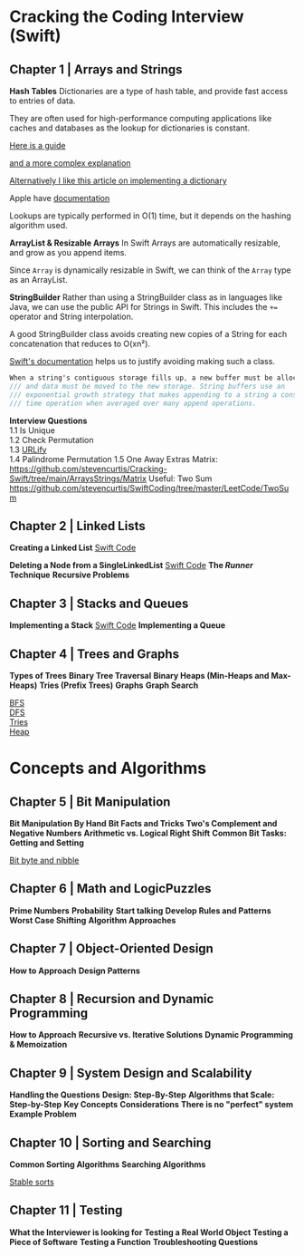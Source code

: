 # Cracking the Coding Interview (Swift)

## Chapter 1 | Arrays and Strings
**Hash Tables**
Dictionaries are a type of hash table, and provide fast access to entries of data.

They are often used for high-performance computing applications like caches and databases as the lookup for dictionaries is constant.

[Here is a guide](https://stevenpcurtis.medium.com/dictionary-in-swift-52b14d6cfa93)

[and a more complex explanation](https://stevenpcurtis.medium.com/pass-the-swift-code-review-dictionary-edition-25191edb3ff6)

[Alternatively I like this article on implementing a dictionary](https://stevenpcurtis.medium.com/implement-a-dictionary-in-swift-5e06052aa120)

Apple have [documentation](https://developer.apple.com/documentation/swift/dictionary)

Lookups are typically performed in O(1) time, but it depends on the hashing algorithm used.

**ArrayList & Resizable Arrays**
In Swift Arrays are automatically resizable, and grow as you append items.

Since `Array` is dynamically resizable in Swift, we can think of the `Array` type as an ArrayList.

**StringBuilder**
Rather than using a StringBuilder class as in languages like Java, we can use the public API for Strings in Swift. This includes the `+=` operator and String interpolation.

A good StringBuilder class avoids creating new copies of a String for each concatenation that reduces to O(xn²).

[Swift's documentation](https://github.com/apple/swift/blob/main/stdlib/public/core/String.swift) helps us to justify avoiding making such a class. 

```swift
When a string's contiguous storage fills up, a new buffer must be allocated
/// and data must be moved to the new storage. String buffers use an
/// exponential growth strategy that makes appending to a string a constant
/// time operation when averaged over many append operations.
```

**Interview Questions**<br>
1.1 Is Unique<br>
1.2 Check Permutation<br>
1.3 [URLify](https://github.com/stevencurtis/Cracking-Swift/tree/main/ArraysStrings/URLify)<br>
1.4 Palindrome Permutation
1.5 One Away
Extras
Matrix: https://github.com/stevencurtis/Cracking-Swift/tree/main/ArraysStrings/Matrix
Useful:
Two Sum https://github.com/stevencurtis/SwiftCoding/tree/master/LeetCode/TwoSum

## Chapter 2 | Linked Lists
**Creating a Linked List**
[Swift Code](https://stevenpcurtis.medium.com/linked-lists-and-ll-algorithms-in-swift-8f8788834fce)

**Deleting a Node from a SingleLinkedList**
[Swift Code](https://stevenpcurtis.medium.com/linked-lists-and-ll-algorithms-in-swift-8f8788834fce)
**The *Runner* Technique**
**Recursive Problems**

## Chapter 3 | Stacks and Queues
**Implementing a Stack**
[Swift Code](https://betterprogramming.pub/generics-in-swift-aa111f1c549)
**Implementing a Queue**

## Chapter 4 | Trees and Graphs
**Types of Trees**
**Binary Tree Traversal**
**Binary Heaps (Min-Heaps and Max-Heaps)**
**Tries (Prefix Trees)**
**Graphs**
**Graph Search**

[BFS](https://betterprogramming.pub/swift-using-bfs-for-leetcode-problems-82696faf58d8)<br>
[DFS](https://github.com/stevencurtis/SwiftCoding/tree/master/LeetCode/SwiftUsingDFSforLeetCodeProblems)<br>
[Tries](https://github.com/stevencurtis/SwiftCoding/tree/master/Theory/Trie)<br>
[Heap](https://medium.com/swift-coding/heaps-in-swift-4bf1091dcdd9)<br>

# Concepts and Algorithms
## Chapter 5 | Bit Manipulation
**Bit Manipulation By Hand**
**Bit Facts and Tricks**
**Two's Complement and Negative Numbers**
**Arithmetic vs. Logical Right Shift**
**Common Bit Tasks: Getting and Setting**

[Bit byte and nibble](https://medium.com/swlh/swift-bit-byte-and-nibble-6d34fbf2ee78)

## Chapter 6 | Math and LogicPuzzles
**Prime Numbers**
**Probability**
**Start talking**
**Develop Rules and Patterns**
**Worst Case Shifting**
**Algorithm Approaches**

## Chapter 7 | Object-Oriented Design
**How to Approach**
**Design Patterns**

## Chapter 8 | Recursion and Dynamic Programming
**How to Approach**
**Recursive vs. Iterative Solutions**
**Dynamic Programming & Memoization**

## Chapter 9 | System Design and Scalability
**Handling the Questions**
**Design: Step-By-Step**
**Algorithms that Scale: Step-by-Step**
**Key Concepts**
**Considerations**
**There is no "perfect" system**
**Example Problem**

## Chapter 10 | Sorting and Searching
**Common Sorting Algorithms**
**Searching Algorithms**

[Stable sorts](https://stevenpcurtis.medium.com/stable-sorts-75296ec1ce92)

## Chapter 11 | Testing
**What the Interviewer is looking for**
**Testing a Real World Object**
**Testing a Piece of Software**
**Testing a Function**
**Troubleshooting Questions**
